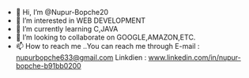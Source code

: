 - 👋 Hi, I’m @Nupur-Bopche20
- 👀 I’m interested in WEB DEVELOPMENT
- 🌱 I’m currently learning C,JAVA
- 💞️ I’m looking to collaborate on GOOGLE,AMAZON,ETC.
- 📫 How to reach me ..You can reach me through E-mail : nupurbopche633@gmail.com
                                                Linkdien : www.linkedin.com/in/nupur-bopche-b91bb0200

<!---
Nupur-Bopche20/Nupur-Bopche20 is a ✨ special ✨ repository because its `README.md` (this file) appears on your GitHub profile.
You can click the Preview link to take a look at your changes.
--->
